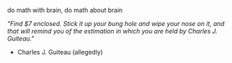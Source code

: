 do math with brain, do math about brain



*"Find $7 enclosed. Stick it up your bung hole and wipe your nose on it, and that will remind you of the estimation in which you are held by Charles J. Guiteau."*
- Charles J. Guiteau (allegedly)


